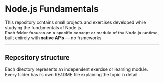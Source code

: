 # Node.js Fundamentals

This repository contains small projects and exercises developed while studying the fundamentals of Node.js.  
Each folder focuses on a specific concept or module of the Node.js runtime, built entirely with **native APIs** — no frameworks.

---

## Repository structure

Each directory represents an independent exercise or learning module.  
Every folder has its own README file explaining the topic in detail.

